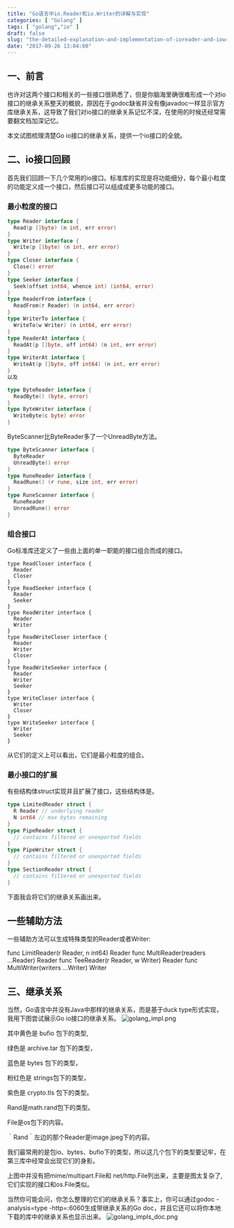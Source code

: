 ```yaml
---
title: "Go语言中io.Reader和io.Writer的详解与实现"
categories: [ "Golang" ]
tags: [ "golang","io" ]
draft: false
slug: "the-detailed-explanation-and-implementation-of-ioreader-and-iowriter-in-go-language"
date: "2017-09-26 13:04:00"
---
```


## 一、前言

也许对这两个接口和相关的一些接口很熟悉了，但是你脑海里确很难形成一个对io接口的继承关系整天的概貌，原因在于godoc缺省并没有像javadoc一样显示官方库继承关系，这导致了我们对io接口的继承关系记忆不深，在使用的时候还经常需要翻文档加深记忆。

本文试图梳理清楚Go io接口的继承关系，提供一个io接口的全貌。

## 二、io接口回顾

首先我们回顾一下几个常用的io接口。标准库的实现是将功能细分，每个最小粒度的功能定义成一个接口，然后接口可以组成成更多功能的接口。


<!--more-->


### 最小粒度的接口
```go
type Reader interface {
  Read(p []byte) (n int, err error)
}
type Writer interface {
  Write(p []byte) (n int, err error)
}
type Closer interface {
  Close() error
}
type Seeker interface {
  Seek(offset int64, whence int) (int64, error)
}
type ReaderFrom interface {
  ReadFrom(r Reader) (n int64, err error)
}
type WriterTo interface {
  WriteTo(w Writer) (n int64, err error)
}
type ReaderAt interface {
  ReadAt(p []byte, off int64) (n int, err error)
}
type WriterAt interface {
  WriteAt(p []byte, off int64) (n int, err error)
}
以及

type ByteReader interface {
  ReadByte() (byte, error)
}
type ByteWriter interface {
  WriteByte(c byte) error
}
```
ByteScanner比ByteReader多了一个UnreadByte方法。
```go
type ByteScanner interface {
  ByteReader
  UnreadByte() error
}
type RuneReader interface {
  ReadRune() (r rune, size int, err error)
}
type RuneScanner interface {
  RuneReader
  UnreadRune() error
}
```
### 组合接口

Go标准库还定义了一些由上面的单一职能的接口组合而成的接口。
```
type ReadCloser interface {
  Reader
  Closer
}
type ReadSeeker interface {
  Reader
  Seeker
}
type ReadWriter interface {
  Reader
  Writer
}
type ReadWriteCloser interface {
  Reader
  Writer
  Closer
}
type ReadWriteSeeker interface {
  Reader
  Writer
  Seeker
}
type WriteCloser interface {
  Writer
  Closer
}
type WriteSeeker interface {
  Writer
  Seeker
}
```
从它们的定义上可以看出，它们是最小粒度的组合。

### 最小接口的扩展

有些结构体struct实现并且扩展了接口，这些结构体是。
```go
type LimitedReader struct {
  R Reader // underlying reader
  N int64 // max bytes remaining
}
type PipeReader struct {
  // contains filtered or unexported fields
}
type PipeWriter struct {
  // contains filtered or unexported fields
}
type SectionReader struct {
  // contains filtered or unexported fields
}
```
下面我会将它们的继承关系画出来。

## 一些辅助方法

一些辅助方法可以生成特殊类型的Reader或者Writer:

func LimitReader(r Reader, n int64) Reader
func MultiReader(readers ...Reader) Reader
func TeeReader(r Reader, w Writer) Reader
func MultiWriter(writers ...Writer) Writer
## 三、继承关系

当然，Go语言中并没有Java中那样的继承关系，而是基于duck type形式实现，我用下图尝试展示Go io接口的继承关系。
![golang_impl.png][1]

其中黄色是 bufio 包下的类型,

绿色是 archive.tar 包下的类型，

蓝色是 bytes 包下的类型，

粉红色是 strings包下的类型，

紫色是 crypto.tls 包下的类型。

Rand是math.rand包下的类型。

File是os包下的内容。

｀Rand｀左边的那个Reader是image.jpeg下的内容。

我们最常用的是包io、bytes、bufio下的类型，所以这几个包下的类型要记牢，在第三库中经常会出现它们的身影。

上图中并没有把mime/multipart.File和 net/http.File列出来，主要是图太复杂了,它们实现的接口和os.File类似。

当然你可能会问，你怎么整理的它们的继承关系？事实上，你可以通过godoc -analysis=type -http=:6060生成带继承关系的Go doc，并且它还可以将你本地下载的库中的继承关系也显示出来。
![golang_impls_doc.png][2]


  [1]: https://imgs.gnux.cn/usr/uploads/2017/09/3343972621.png
  [2]: https://imgs.gnux.cn/usr/uploads/2017/09/1538896414.png